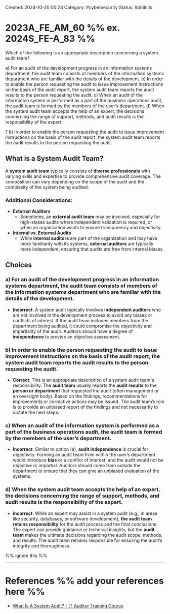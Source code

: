 Created: 2024-10-20 00:23
Category: #cybersecurity
Status: #philnits



# 2023A_FE_AM_60 %% ex. 2024S_FE-A_83 %%

Which of the following is an appropriate description concerning a system audit team?

a) For an audit of the development progress in an information systems department, the
audit team consists of members of the information systems department who are familiar
with the details of the development.
b) In order to enable the person requesting the audit to issue improvement instructions on
the basis of the audit report, the system audit team reports the audit results to the person
requesting the audit.
c) When an audit of the information system is performed as a part of the business
operations audit, the audit team is formed by the members of the user’s department.
d) When the system audit team accepts the help of an expert, the decisions concerning the
range of support, methods, and audit results is the responsibility of the expert.

?
b) In order to enable the person requesting the audit to issue improvement instructions on
the basis of the audit report, the system audit team reports the audit results to the person
requesting the audit.

## What is a System Audit Team?

A **system audit team** typically consists of **diverse professionals** with varying skills and expertise to provide comprehensive audit coverage. The composition can vary depending on the scope of the audit and the complexity of the system being audited.

### **Additional Considerations**:

- **External Auditors**
	- Sometimes, an **external audit team** may be involved, especially for high-stakes audits where independent validation is required, or when an organization wants to ensure transparency and objectivity.
- **Internal vs. External Audits**
	- While **internal auditors** are part of the organization and may have more familiarity with its systems, **external auditors** are typically more independent, ensuring that audits are free from internal biases.

## Choices
### **a) For an audit of the development progress in an information systems department, the audit team consists of members of the information systems department who are familiar with the details of the development.**

- **Incorrect**. A system audit typically involves **independent auditors** who are not involved in the development process to avoid any biases or conflicts of interest. If the audit team includes members from the department being audited, it could compromise the objectivity and impartiality of the audit. Auditors should have a degree of **independence** to provide an objective assessment.

### **b) In order to enable the person requesting the audit to issue improvement instructions on the basis of the audit report, the system audit team reports the audit results to the person requesting the audit.**

- **Correct**. This is an appropriate description of a system audit team's responsibility. The **audit team** usually reports the **audit results** to the **person or department** that requested the audit (often management or an oversight body). Based on the findings, recommendations for improvements or corrective actions may be issued. The audit team’s role is to provide an unbiased report of the findings and not necessarily to dictate the next steps.

### **c) When an audit of the information system is performed as a part of the business operations audit, the audit team is formed by the members of the user’s department.**

- **Incorrect**. Similar to option (a), **audit independence** is crucial for objectivity. Forming an audit team from within the user’s department would introduce **bias** or a conflict of interest, and the audit would not be objective or impartial. Auditors should come from outside the department to ensure that they can give an unbiased evaluation of the systems.

### **d) When the system audit team accepts the help of an expert, the decisions concerning the range of support, methods, and audit results is the responsibility of the expert.**

- **Incorrect**. While an expert may assist in a system audit (e.g., in areas like security, databases, or software development), **the audit team retains responsibility** for the audit process and the final conclusions. The expert can provide guidance or technical insights, but the **audit team** makes the ultimate decisions regarding the audit scope, methods, and results. The audit team remains responsible for ensuring the audit’s integrity and thoroughness.



%% ignore this %%
<!--SR:!2025-02-23,3,250-->
---









# References %% add your references here %%
- [What Is A System Audit? - IT Auditor Training Course](https://audit.guru/what-is-a-system-audit/#:~:text=Definition%20of%20System%20Audit,-A%20system%20audit&text=A%20team%20of%20experienced%20auditors,integrity%2C%20availability%2C%20and%20confidentiality.)